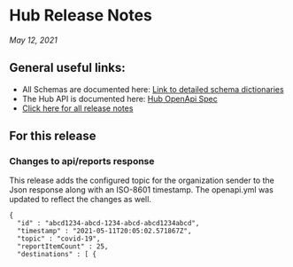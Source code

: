 #  Hub Release Notes

*May 12, 2021*

## General useful links:

- All Schemas are documented here:  [Link to detailed schema dictionaries](../schema_documentation)
- The Hub API is documented here: [Hub OpenApi Spec](../openapi.yml)
- [Click here for all release notes](../releases)

## For this release

### Changes to api/reports response

This release adds the configured topic for the organization sender to the Json response along with an ISO-8601 timestamp. The openapi.yml was updated to reflect the changes as well.

```
{
  "id" : "abcd1234-abcd-1234-abcd-abcd1234abcd",
  "timestamp" : "2021-05-11T20:05:02.571867Z",
  "topic" : "covid-19",
  "reportItemCount" : 25,
  "destinations" : [ {
```
